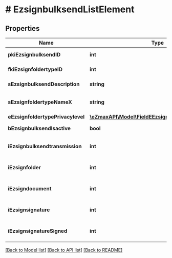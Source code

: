 # # EzsignbulksendListElement

## Properties

Name | Type | Description | Notes
------------ | ------------- | ------------- | -------------
**pkiEzsignbulksendID** | **int** | The unique ID of the Ezsignbulksend |
**fkiEzsignfoldertypeID** | **int** | The unique ID of the Ezsignfoldertype. |
**sEzsignbulksendDescription** | **string** | The description of the Ezsignbulksend |
**sEzsignfoldertypeNameX** | **string** | The name of the Ezsignfoldertype in the language of the requester |
**eEzsignfoldertypePrivacylevel** | [**\eZmaxAPI\Model\FieldEEzsignfoldertypePrivacylevel**](FieldEEzsignfoldertypePrivacylevel.md) |  |
**bEzsignbulksendIsactive** | **bool** | Whether the Ezsignbulksend is active or not |
**iEzsignbulksendtransmission** | **int** | The total number of Ezsignbulksendtransmissions in the Ezsignbulksend |
**iEzsignfolder** | **int** | The total number of Ezsignfolders in the Ezsignbulksend |
**iEzsigndocument** | **int** | The total number of Ezsigndocuments in the Ezsignbulksend |
**iEzsignsignature** | **int** | The total number of Ezsignsignature in the Ezsignbulksend |
**iEzsignsignatureSigned** | **int** | The total number of already signed Ezsignsignature blocks in the Ezsignbulksend |

[[Back to Model list]](../../README.md#models) [[Back to API list]](../../README.md#endpoints) [[Back to README]](../../README.md)
